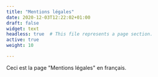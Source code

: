 ```yaml
---
title: "Mentions légales"
date: 2020-12-03T12:22:02+01:00
draft: false
widget: text
headless: true  # This file represents a page section.
active: true
weight: 10

---
```


Ceci est la page "Mentions légales" en français.

